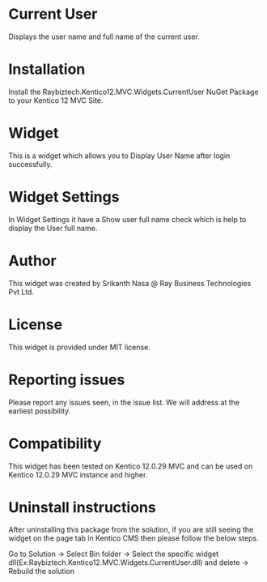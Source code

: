 # Current User

Displays the user name and full name of the current user.

# Installation

Install the Raybiztech.Kentico12.MVC.Widgets.CurrentUser NuGet Package to your Kentico 12 MVC Site.

# Widget

This is a widget which allows you to Display User Name after login successfully.

# Widget Settings

In Widget Settings it have a Show user full name check which is help to display the User full name.

# Author

This widget was created by Srikanth Nasa @ Ray Business Technologies Pvt Ltd.

# License

This widget is provided under MIT license.

# Reporting issues

Please report any issues seen, in the issue list. We will address at the earliest possibility.

# Compatibility

This widget has been tested on Kentico 12.0.29 MVC and can be used on Kentico 12.0.29 MVC instance and higher.

# Uninstall instructions

After uninstalling this package from the solution, if you are still seeing the widget on the page tab in Kentico CMS then please follow the below steps.

Go to Solution -> Select Bin folder -> Select the specific widget dll(Ex:Raybiztech.Kentico12.MVC.Widgets.CurrentUser.dll) and delete
-> Rebuild the solution
